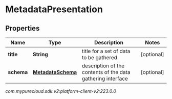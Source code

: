 # MetadataPresentation


## Properties

| Name | Type | Description | Notes |
| ------------ | ------------- | ------------- | ------------- |
| **title** | **String** | title for a set of data to be gathered |  [optional] |
| **schema** | [**MetadataSchema**](MetadataSchema) | description of the contents of the data gathering interface |  [optional] |




_com.mypurecloud.sdk.v2:platform-client-v2:223.0.0_
